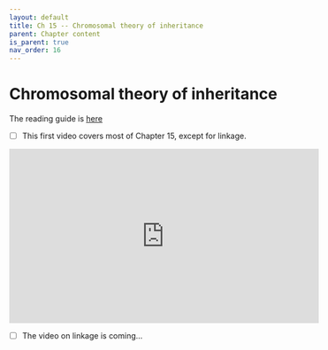 ```yaml
---
layout: default
title: Ch 15 -- Chromosomal theory of inheritance
parent: Chapter content
is_parent: true
nav_order: 16
---
```


# Chromosomal theory of inheritance

The reading guide is [here](ch15_rg.html)

- [ ] This first video covers most of Chapter 15, except for linkage.
<iframe width="560" height="315" src="https://www.youtube.com/embed/jQPLGVri-wM" frameborder="0" allow="accelerometer; autoplay; clipboard-write; encrypted-media; gyroscope; picture-in-picture" allowfullscreen></iframe>
  
- [ ] The video on linkage is coming...
  
   

